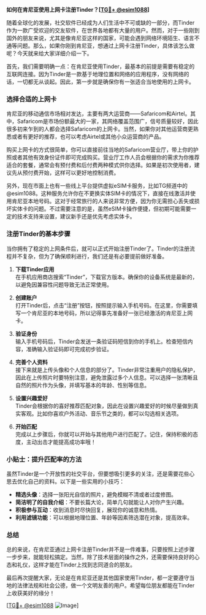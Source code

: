 **如何在肯尼亚使用上网卡注册Tinder？[[TG💪+ @esim1088](https://t.me/s/esim1088)]**

随着全球化的发展，社交软件已经成为人们生活中不可或缺的一部分，而Tinder作为一款广受欢迎的交友软件，在世界各地都有大量的用户。然而，对于一些刚到国外的朋友来说，尤其是像肯尼亚这样的国家，可能会遇到网络环境陌生、语言不通等问题。那么，如果你刚到肯尼亚，想通过上网卡注册Tinder，具体该怎么做呢？今天就来给大家详细介绍一下。

首先，我们需要明确一点：在肯尼亚使用Tinder，最基本的前提是需要有稳定的互联网连接。因为Tinder是一款基于地理位置和网络的应用程序，没有网络的话，一切都无从谈起。因此，第一步就是确保你有一张适合当地使用的上网卡。

### 选择合适的上网卡

肯尼亚的移动通信市场相对发达，主要有两大运营商——Safaricom和Airtel。其中，Safaricom是市场份额最大的一家，其网络覆盖范围广，信号质量较好，因此很多初来乍到的人都会选择Safaricom的上网卡。当然，如果你对其他运营商更熟悉或者有更好的推荐，也可以考虑Airtel或其他小众运营商的产品。

购买上网卡的方式很简单，你可以直接前往当地的Safaricom营业厅，带上你的护照或者其他有效身份证件即可完成购买。营业厅工作人员会根据你的需求为你推荐适合的套餐，通常会有预付费和后付费两种模式供你选择。如果是初次使用者，建议先从预付费开始，这样可以更好地控制消费。

另外，现在市面上也有一些线上平台提供虚拟eSIM卡服务，比如TG频道中的@esim1088。这种服务允许你在不更换实体SIM卡的情况下，直接在线激活并使用肯尼亚本地号码。这对于经常旅行的人来说非常方便，因为你无需担心丢失或损坏实体卡的问题。不过需要注意的是，虽然eSIM卡操作便捷，但初期可能需要一定的技术支持来设置，建议新手还是优先考虑实体卡。

### 注册Tinder的基本步骤

当你拥有了稳定的上网条件后，就可以正式开始注册Tinder了。Tinder的注册流程并不复杂，但为了确保顺利进行，我们还是有必要提前做好准备。

1. **下载Tinder应用**  
   在手机应用商店搜索“Tinder”，下载官方版本。确保你的设备系统是最新的，以避免因兼容性问题导致无法正常使用。

2. **创建账户**  
   打开Tinder后，点击“注册”按钮，按照提示输入手机号码。在这里，你需要填写一个肯尼亚的本地号码，所以记得事先准备好一张已经激活的肯尼亚上网卡。

3. **验证身份**  
   输入手机号码后，Tinder会发送一条验证码短信到你的手机上。检查短信内容，准确输入验证码即可完成初步验证。

4. **完善个人资料**  
   接下来就是上传头像和个人信息的部分了。Tinder非常注重用户的隐私保护，因此在上传照片时要特别注意，避免泄露过多个人信息。可以选择一张清晰且自然的照片作为头像，并填写基本的年龄、性别等信息。

5. **设置兴趣爱好**  
   Tinder会根据你的喜好推荐匹配对象，因此在设置兴趣爱好的时候尽量做到真实客观。比如你喜欢户外活动、音乐节之类的，都可以勾选相关选项。

6. **开始匹配**  
   完成以上步骤后，你就可以开始与其他用户进行匹配了。记住，保持积极的态度，主动出击才能提高成功率哦！

### 小贴士：提升匹配率的方法

虽然Tinder是一个开放性的社交平台，但要想吸引更多的关注，还是需要花些心思去优化自己的资料。以下是一些实用的小技巧：

- **精选头像**：选择一张阳光自信的照片，避免模糊不清或者过度修图。
- **简洁明了的自我介绍**：不要长篇大论，简单几句就能让人对你产生兴趣。
- **积极参与互动**：收到消息时尽快回复，展现你的诚意和热情。
- **利用滤镜功能**：可以根据地理位置、年龄等因素筛选潜在对象，提高效率。

### 总结

总的来说，在肯尼亚通过上网卡注册Tinder并不是一件难事，只要按照上述步骤一步步来，就能轻松搞定。当然，除了技术层面的操作之外，还需要保持良好的心态和礼仪，这样才能在Tinder上找到志同道合的朋友。

最后再次提醒大家，无论是在肯尼亚还是其他国家使用Tinder，都一定要遵守当地的法律法规和社会公德，做一个文明友善的用户。希望每位朋友都能在Tinder上收获美好的缘分！

[[TG💪+ @esim1088](https://t.me/s/esim1088) ![Image](https://i.postimg.cc/4NQfJmqS/Snipaste-2025-05-13-00-14-12.png)]
